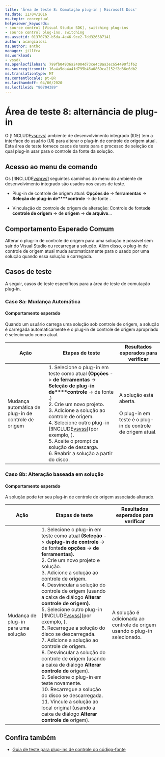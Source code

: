 ```yaml
---
title: 'Área de teste 8: Comutação plug-in | Microsoft Docs'
ms.date: 11/04/2016
ms.topic: conceptual
helpviewer_keywords:
- source control [Visual Studio SDK], switching plug-ins
- source control plug-ins, switching
ms.assetid: 01370792-b5da-4e46-9ce2-7dd326587141
author: acangialosi
ms.author: anthc
manager: jillfra
ms.workload:
- vssdk
ms.openlocfilehash: 799fb04936a24004d73ce4c8aa3ec654490f3f62
ms.sourcegitcommit: 16a4a5da4a4fd795b46a0869ca2152f2d36e6db2
ms.translationtype: MT
ms.contentlocale: pt-BR
ms.lasthandoff: 04/06/2020
ms.locfileid: "80704389"
---
```

# <a name="test-area-8-plug-in-switching"></a>Área de teste 8: alternância de plug-in
O [!INCLUDE[vsprvs](../../code-quality/includes/vsprvs_md.md)] ambiente de desenvolvimento integrado (IDE) tem a interface do usuário (UI) para alterar o plug-in de controle de origem atual. Esta área de teste fornece casos de teste para o processo de seleção de qual plug-in usar para o controle da fonte da solução.

## <a name="command-menu-access"></a>Acesso ao menu de comando
 Os [!INCLUDE[vsprvs](../../code-quality/includes/vsprvs_md.md)] seguintes caminhos do menu do ambiente de desenvolvimento integrado são usados nos casos de teste.

- Plug-in de controle de origem atual: **Opções de** -> **ferramentas** -> **Seleção de plug-in de****controle** -> de fonte .

- Vinculação do controle de origem de alteração: Controle de fonte**de controle de origem** -> de **origem** -> **de arquivo**...

## <a name="common-expected-behavior"></a>Comportamento Esperado Comum
 Alterar o plug-in de controle de origem para uma solução é possível sem sair do Visual Studio ou recarregar a solução. Além disso, o plug-in de controle de origem atual muda automaticamente para o usado por uma solução quando essa solução é carregada.

## <a name="test-cases"></a>Casos de teste
 A seguir, casos de teste específicos para a área de teste de comutação plug-in.

### <a name="case-8a-automatic-change"></a>Caso 8a: Mudança Automática

#### <a name="expected-behavior"></a>Comportamento esperado
 Quando um usuário carrega uma solução sob controle de origem, a solução é carregada automaticamente e o plug-in de controle de origem apropriado é selecionado como atual.

| Ação | Etapas de teste | Resultados esperados para verificar |
| - | - | - |
| Mudança automática de plug-in de controle de origem | 1. Selecione o plug-in em teste como atual **(Opções** -> **de ferramentas** -> **Seleção de plug-in de****controle** -> de fonte .)<br />2. Crie um novo projeto.<br />3. Adicione a solução ao controle de origem.<br />4. Selecione outro plug-in [!INCLUDE[vsvss](../../extensibility/includes/vsvss_md.md)](por exemplo, ).<br />5. Aceite o prompt da solução de descarga.<br />6. Reabrir a solução a partir do disco. | A solução está aberta.<br /><br /> O plug-in em teste é o plug-in de controle de origem atual. |

### <a name="case-8b-solution-based-change"></a>Caso 8b: Alteração baseada em solução

#### <a name="expected-behavior"></a>Comportamento esperado
 A solução pode ter seu plug-in de controle de origem associado alterado.

| Ação | Etapas de teste | Resultados esperados para verificar |
|----------------------------------| - | - |
| Mudança de plug-in para uma solução | 1. Selecione o plug-in em teste como atual **(Seleção** -> de**plug-in de controle** -> de fonte**de opções** -> **de ferramentas).**<br />2. Crie um novo projeto e solução.<br />3. Adicione a solução ao controle de origem.<br />4. Desvincular a solução do controle de origem (usando a caixa de diálogo **Alterar controle de origem).**<br />5. Selecione outro plug-in [!INCLUDE[vsvss](../../extensibility/includes/vsvss_md.md)](por exemplo, ).<br />6. Recarregue a solução do disco se descarregada.<br />7. Adicione a solução ao controle de origem.<br />8. Desvincular a solução do controle de origem (usando a caixa de diálogo **Alterar controle de** origem).<br />9. Selecione o plug-in em teste novamente.<br />10. Recarregue a solução do disco se descarregada.<br />11. Vincule a solução ao local original (usando a caixa de diálogo **Alterar controle de** origem). | A solução é adicionada ao controle de origem usando o plug-in selecionado. |

## <a name="see-also"></a>Confira também
- [Guia de teste para plug-ins de controle do código-fonte](../../extensibility/internals/test-guide-for-source-control-plug-ins.md)
